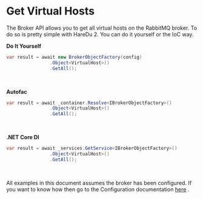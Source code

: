 # Get Virtual Hosts

The Broker API allows you to get all virtual hosts on the RabbitMQ broker. To do so is pretty simple with HareDu 2. You can do it yourself or the IoC way.

**Do It Yourself**

```csharp
var result = await new BrokerObjectFactory(config)
                .Object<VirtualHost>()
                .GetAll();
```
<br>

**Autofac**

```csharp
var result = await _container.Resolve<IBrokerObjectFactory>()
                .Object<VirtualHost>()
                .GetAll();
```
<br>

**.NET Core DI**

```csharp
var result = await _services.GetService<IBrokerObjectFactory>()
                .Object<VirtualHost>()
                .GetAll();
```
<br>

All examples in this document assumes the broker has been configured. If you want to know how then go to the Configuration documentation [here](https://github.com/ahives/HareDu2/blob/master/docs/configuration.md) .

